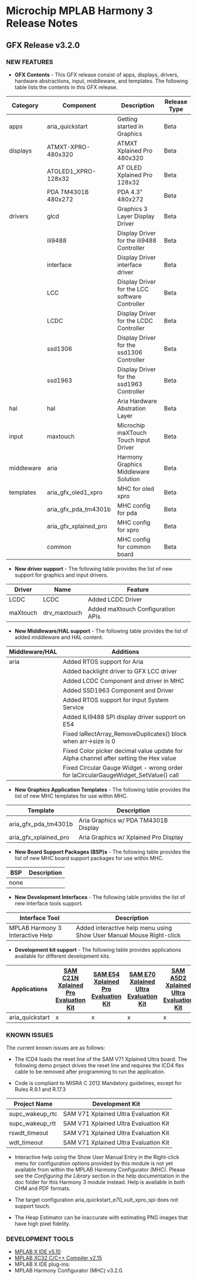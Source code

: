 # Microchip MPLAB Harmony 3 Release Notes
## GFX Release v3.2.0
### NEW FEATURES


- **GFX Contents** - This GFX release consist of apps, displays, drivers, hardware abstractions, input, middleware, and templates. The following table lists the contents in this GFX release.

| Category | Component | Description | Release Type | 
| --- | --- | ---- |---- |
| apps | aria_quickstart | Getting started in Graphics | Beta|
| displays | ATMXT-XPRO-480x320 | ATMXT Xplained Pro 480x320| Beta |
|      | ATOLED1_XPRO-128x32 | AT OLED Xplained Pro 128x32| Beta |
|      | PDA TM4301B 480x272| PDA 4.3" 480x272 | Beta |
|  drivers    | glcd | Graphics 3 Layer Display Driver | Beta |
|      | ili9488| Display Driver for the ili9488 Controller |Beta | 
|      | interface | Display Driver interface driver | Beta |
|      | LCC | Display Driver for the LCC software Controller| Beta |
|      | LCDC | Display Driver for the LCDC Controller| Beta |
|      | ssd1306 | Display Driver for the ssd1306 Controller  | Beta |
|      | ssd1963 | Display Driver for the ssd1963 Controller |     Beta |
|  hal    | hal | Aria Hardware Abstration Layer | Beta |
|  input    | maxtouch | Microchip maXTouch Touch Input Driver | Beta |
|  middleware    | aria | Harmony Graphics Middleware Solution | Beta |
| templates   | aria_gfx_oled1_xpro | MHC for oled xpro| Beta |
|             | aria_gfx_pda_tm4301b| MHC config for pda | Beta |
|             | aria_gfx_xplained_pro| MHC config for xpro | Beta |
|             | common| MHC config for common board |Beta |


- **New driver support** - The following table provides the list of new support for graphics and input drivers.

| Driver | Name | Feature | 
| --- | --- | --- |
| LCDC| LCDC | Added LCDC Driver|
| maXtouch| drv_maxtouch | Added maXtouch Configuration APIs|

- **New Middleware/HAL support** - The following table provides the list of added middleware and HAL content.

| Middleware/HAL | Additions | 
| --- | --- |
| aria| Added RTOS support for Aria|
| | Added backlight driver to GFX LCC driver|
| | Added LCDC Component and driver in MHC|
| | Added SSD1963 Component and Driver|
| | Added RTOS support for Input System Service|
| | Added ILI9488 SPI display driver support on E54|
| | Fixed laRectArray_RemoveDuplicates() block when arr->size is 0|
| | Fixed Color picker decimal value update for Alpha channel after setting the Hex value|
| | Fixed Circular Gauge Widget - wrong order for laCircularGaugeWidget_SetValue() call|

- **New Graphics Application Templates** - The following table provides the list of new MHC templates for use within MHC.

| Template | Description |
| --- | --- |
| aria_gfx_pda_tm4301b | Aria Graphics w/ PDA TM4301B Display  |
| aria_gfx_xplained_pro | Aria Graphics w/ Xplained Pro Display |

- **New Board Support Packages (BSP)s** - The following table provides the list of new MHC board support packages for use within MHC.

| BSP | Description |
| --- | --- |
| none | |

- **New Development Interfaces** - The following table provides the list of new interface tools support.

| Interface Tool | Description |
| --- | --- |
| MPLAB Harmony 3 Interactive Help | Added interactive help menu using Show User Manual Mouse Right-click  |

- **Development kit support** - The following table provides  applications available for different development kits.

| Applications | [SAM C21N Xplained Pro Evaluation Kit](https://www.microchip.com/developmenttools/ProductDetails/PartNO/ATSAMC21-XPRO) | [SAM E54 Xplained Pro Evaluation Kit](https://www.microchip.com/developmenttools/ProductDetails/PartNO/ATSAME54-XPRO) | [SAM E70 Xplained Ultra Evaluation Kit](https://www.microchip.com/developmenttools/ProductDetails/PartNO/ATSAME70-XPLD) | [SAM A5D2 Xplained Ultra Evaluation Kit](https://www.microchip.com/developmenttools/ProductDetails/atsama5d2c-xult) |
| --- | --- | --- | --- | --- |
| aria_quickstart           | x | x | x | x |

### KNOWN ISSUES

The current known issues are as follows:

* The ICD4 loads the reset line of the SAM V71 Xplained Ultra board. The following demo project drives the reset line and requires the ICD4 flex cable to be removed after programming to run the application.

* Code is compliant to MISRA C 2012 Mandatory guidelines, except for Rules R.9.1 and R.17.3

| Project Name | Development Kit |
| --- | --- |
| supc\_wakeup\_rtc | SAM V71 Xplained Ultra Evaluation Kit  |
| supc\_wakeup\_rtt | SAM V71 Xplained Ultra Evaluation Kit  |
| rswdt\_timeout | SAM V71 Xplained Ultra Evaluation Kit  |
| wdt\_timeout | SAM V71 Xplained Ultra Evaluation Kit  |

* Interactive help using the Show User Manual Entry in the Right-click menu for configuration options provided by this module is not yet available from within the MPLAB Harmony Configurator (MHC).  Please see the *Configuring the Library* section in the help documentation in the doc folder for this Harmony 3 module instead.  Help is available in both CHM and PDF formats.

* The target configuration aria_quickstart_e70_xult_xpro_spi does not support touch.

* The Heap Estimator can be inaccurate with estimating PNG images that have high pixel fidelity.

### DEVELOPMENT TOOLS

- [MPLAB X IDE v5.10](https://www.microchip.com/mplab/mplab-x-ide)
- [MPLAB XC32 C/C++ Compiler v2.15](https://www.microchip.com/mplab/compilers)
- MPLAB X IDE plug-ins:
- MPLAB Harmony Configurator (MHC) v3.2.0.
